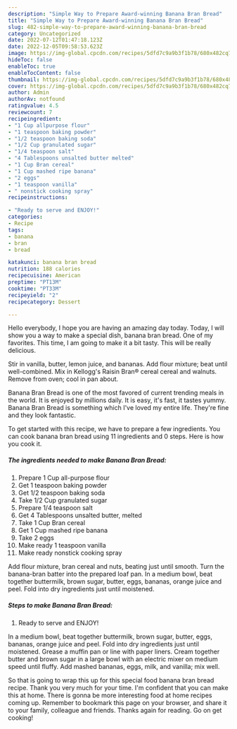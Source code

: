 ```yaml
---
description: "Simple Way to Prepare Award-winning Banana Bran Bread"
title: "Simple Way to Prepare Award-winning Banana Bran Bread"
slug: 482-simple-way-to-prepare-award-winning-banana-bran-bread
category: Uncategorized
date: 2022-07-12T01:47:18.123Z
date: 2022-12-05T09:58:53.623Z
image: https://img-global.cpcdn.com/recipes/5dfd7c9a9b3f1b78/680x482cq70/banana-bran-bread-recipe-main-photo.jpg
hideToc: false
enableToc: true
enableTocContent: false
thumbnail: https://img-global.cpcdn.com/recipes/5dfd7c9a9b3f1b78/680x482cq70/banana-bran-bread-recipe-main-photo.jpg
cover: https://img-global.cpcdn.com/recipes/5dfd7c9a9b3f1b78/680x482cq70/banana-bran-bread-recipe-main-photo.jpg
author: Admin
authorAv: notfound
ratingvalue: 4.5
reviewcount: 7
recipeingredient:
- "1 Cup allpurpose flour"
- "1 teaspoon baking powder"
- "1/2 teaspoon baking soda"
- "1/2 Cup granulated sugar"
- "1/4 teaspoon salt"
- "4 Tablespoons unsalted butter melted"
- "1 Cup Bran cereal"
- "1 Cup mashed ripe banana"
- "2 eggs"
- "1 teaspoon vanilla"
- " nonstick cooking spray"
recipeinstructions:

- "Ready to serve and ENJOY!"
categories:
- Recipe
tags:
- banana
- bran
- bread

katakunci: banana bran bread 
nutrition: 188 calories
recipecuisine: American
preptime: "PT13M"
cooktime: "PT33M"
recipeyield: "2"
recipecategory: Dessert

---
```



Hello everybody, I hope you are having an amazing day today. Today, I will show you a way to make a special dish, banana bran bread. One of my favorites. This time, I am going to make it a bit tasty. This will be really delicious.

Stir in vanilla, butter, lemon juice, and bananas. Add flour mixture; beat until well-combined. Mix in Kellogg&#39;s Raisin Bran® cereal cereal and walnuts. Remove from oven; cool in pan about.

Banana Bran Bread is one of the most favored of current trending meals in the world. It is enjoyed by millions daily. It is easy, it's fast, it tastes yummy. Banana Bran Bread is something which I've loved my entire life. They're fine and they look fantastic.


To get started with this recipe, we have to prepare a few ingredients. You can cook banana bran bread using 11 ingredients and 0 steps. Here is how you cook it.

<!--inarticleads1-->

##### The ingredients needed to make Banana Bran Bread:

1. Prepare 1 Cup all-purpose flour
1. Get 1 teaspoon baking powder
1. Get 1/2 teaspoon baking soda
1. Take 1/2 Cup granulated sugar
1. Prepare 1/4 teaspoon salt
1. Get 4 Tablespoons unsalted butter, melted
1. Take 1 Cup Bran cereal
1. Get 1 Cup mashed ripe banana
1. Take 2 eggs
1. Make ready 1 teaspoon vanilla
1. Make ready  nonstick cooking spray


Add flour mixture, bran cereal and nuts, beating just until smooth. Turn the banana-bran batter into the prepared loaf pan. In a medium bowl, beat together buttermilk, brown sugar, butter, eggs, bananas, orange juice and peel. Fold into dry ingredients just until moistened. 

<!--inarticleads2-->

##### Steps to make Banana Bran Bread:


1. Ready to serve and ENJOY!

In a medium bowl, beat together buttermilk, brown sugar, butter, eggs, bananas, orange juice and peel. Fold into dry ingredients just until moistened. Grease a muffin pan or line with paper liners. Cream together butter and brown sugar in a large bowl with an electric mixer on medium speed until fluffy. Add mashed bananas, eggs, milk, and vanilla; mix well. 

So that is going to wrap this up for this special food banana bran bread recipe. Thank you very much for your time. I'm confident that you can make this at home. There is gonna be more interesting food at home recipes coming up. Remember to bookmark this page on your browser, and share it to your family, colleague and friends. Thanks again for reading. Go on get cooking!
